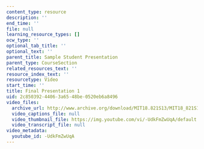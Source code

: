 ```yaml
---
content_type: resource
description: ''
end_time: ''
file: null
learning_resource_types: []
ocw_type: ''
optional_tab_title: ''
optional_text: ''
parent_title: Sample Student Presentation
parent_type: CourseSection
related_resources_text: ''
resource_index_text: ''
resourcetype: Video
start_time: ''
title: Final Presentation 1
uid: 2c850392-4406-3a65-48be-0520eb6a8496
video_files:
  archive_url: http://www.archive.org/download/MIT18.821S13/MIT18_821S13_final_presentation_1_300k.mp4
  video_captions_file: null
  video_thumbnail_file: https://img.youtube.com/vi/-UdkFmZwUqA/default.jpg
  video_transcript_file: null
video_metadata:
  youtube_id: -UdkFmZwUqA
---
```

